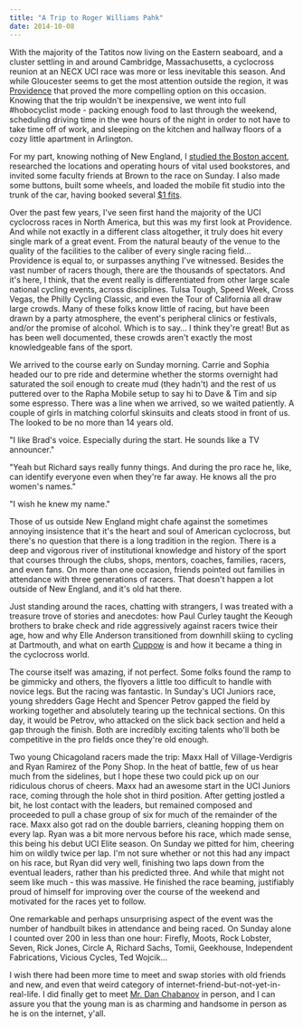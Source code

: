 ```yaml
---
title: "A Trip to Roger Williams Pahk"
date: 2014-10-08
---
```


With the majority of the Tatitos now living on the Eastern seaboard, and a cluster settling in and around Cambridge, Massachusetts, a cyclocross reunion at an NECX UCI race was more or less inevitable this season. And while Gloucester seems to get the most attention outside the region, it was [Providence]() that proved the more compelling option on this occasion. Knowing that the trip wouldn't be inexpensive, we went into full \#hobocyclist mode - packing enough food to last through the weekend, scheduling driving time in the wee hours of the night in order to not have to take time off of work, and sleeping on the kitchen and hallway floors of a cozy little apartment in Arlington.

For my part, knowing nothing of New England, I [studied the Boston accent](http://www.youtube.com/watch?v=RbK4cL3QSc0), researched the locations and operating hours of vital used bookstores, and invited some faculty friends at Brown to the race on Sunday. I also made some buttons, built some wheels, and loaded the mobile fit studio into the trunk of the car, having booked several [\$1 fits](http://taticycles.com/p/512).

Over the past few years, I've seen first hand the majority of the UCI cyclocross races in North America, but this was my first look at Providence. And while not exactly in a different class altogether, it truly does hit every single mark of a great event. From the natural beauty of the venue to the quality of the facilities to the caliber of every single racing field… Providence is equal to, or surpasses anything I've witnessed. Besides the vast number of racers though, there are the thousands of spectators. And it's here, I think, that the event really is differentiated from other large scale national cycling events, across disciplines. Tulsa Tough, Speed Week, Cross Vegas, the Philly Cycling Classic, and even the Tour of California all draw large crowds. Many of these folks know little of racing, but have been drawn by a party atmosphere, the event's peripheral clinics or festivals, and/or the promise of alcohol. Which is to say… I think they're great! But as has been well documented, these crowds aren't exactly the most knowledgeable fans of the sport.

We arrived to the course early on Sunday morning. Carrie and Sophia headed our to pre ride and determine whether the storms overnight had saturated the soil enough to create mud (they hadn't) and the rest of us puttered over to the Rapha Mobile setup to say hi to Dave & Tim and sip some espresso. There was a line when we arrived, so we waited patiently. A couple of girls in matching colorful skinsuits and cleats stood in front of us. The looked to be no more than 14 years old.

"I like Brad's voice. Especially during the start. He sounds like a TV announcer."

"Yeah but Richard says really funny things. And during the pro race he, like, can identify everyone even when they're far away. He knows all the pro women's names."

"I wish he knew my name."

Those of us outside New England might chafe against the sometimes annoying insistence that it's the heart and soul of American cyclocross, but there's no question that there is a long tradition in the region. There is a deep and vigorous river of institutional knowledge and history of the sport that courses through the clubs, shops, mentors, coaches, families, racers, and even fans. On more than one occasion, friends pointed out families in attendance with three generations of racers. That doesn't happen a lot outside of New England, and it's old hat there.

Just standing around the races, chatting with strangers, I was treated with a treasure trove of stories and anecdotes: how Paul Curley taught the Keough brothers to brake check and ride aggressively against racers twice their age, how and why Elle Anderson transitioned from downhill skiing to cycling at Dartmouth, and what on earth [Cuppow](http://www.cuppow.com/) is and how it became a thing in the cyclocross world.

The course itself was amazing, if not perfect. Some folks found the ramp to be gimmicky and others, the flyovers a little too difficult to handle with novice legs. But the racing was fantastic. In Sunday's UCI Juniors race, young shredders Gage Hecht and Spencer Petrov gapped the field by working together and absolutely tearing up the technical sections. On this day, it would be Petrov, who attacked on the slick back section and held a gap through the finish. Both are incredibly exciting talents who'll both be competitive in the pro fields once they're old enough.

Two young Chicagoland racers made the trip: Maxx Hall of Village-Verdigris and Ryan Ramirez of the Pony Shop. In the heat of battle, few of us hear much from the sidelines, but I hope these two could pick up on our ridiculous chorus of cheers. Maxx had an awesome start in the UCI Juniors race, coming through the hole shot in third position. After getting jostled a bit, he lost contact with the leaders, but remained composed and proceeded to pull a chase group of six for much of the remainder of the race. Maxx also got rad on the double barriers, cleaning hopping them on every lap. Ryan was a bit more nervous before his race, which made sense, this being his debut UCI Elite season. On Sunday we pitted for him, cheering him on wildly twice per lap. I'm not sure whether or not this had any impact on his race, but Ryan did very well, finishing two laps down from the eventual leaders, rather than his predicted three. And while that might not seem like much - this was massive. He finished the race beaming, justifiably proud of himself for improving over the course of the weekend and motivated for the races yet to follow.


One remarkable and perhaps unsurprising aspect of the event was the number of handbuilt bikes in attendance and being raced. On Sunday alone I counted over 200 in less than one hour: Firefly, Moots, Rock Lobster, Seven, Rick Jones, Circle A, Richard Sachs, Tomii, Geekhouse, Independent Fabrications, Vicious Cycles, Ted Wojcik...


I wish there had been more time to meet and swap stories with old friends and new, and even that weird category of internet-friend-but-not-yet-in-real-life. I did finally get to meet [Mr. Dan Chabanov](http://bonedeth.tumblr.com/) in person, and I can assure you that the young man is as charming and handsome in person as he is on the internet, y'all.
